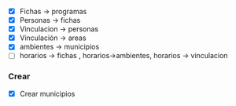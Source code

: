 - [x] Fichas -> programas
- [x] Personas -> fichas
- [x] Vinculacion -> personas
- [x] Vinculación -> areas
- [x] ambientes -> municipios
- [ ] horarios -> fichas , horarios->ambientes, horarios -> vinculacion

### Crear
- [x] Crear municipios